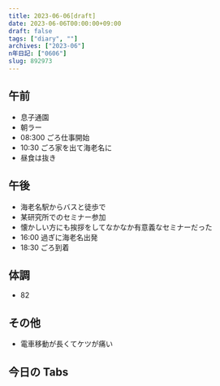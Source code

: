 ```yaml
---
title: 2023-06-06[draft]
date: 2023-06-06T00:00:00+09:00
draft: false
tags: ["diary", ""]
archives: ["2023-06"]
n年日記: ["0606"]
slug: 892973
---
```


## 午前

- 息子通園
- 朝ラー
- 08:300 ごろ仕事開始
- 10:30 ごろ家を出て海老名に
- 昼食は抜き

## 午後

- 海老名駅からバスと徒歩で
- 某研究所でのセミナー参加
- 懐かしい方にも挨拶をしてなかなか有意義なセミナーだった
- 16:00 過ぎに海老名出発
- 18:30 ごろ到着

## 体調

- 82

## その他

- 電車移動が長くてケツが痛い

## 今日の Tabs

